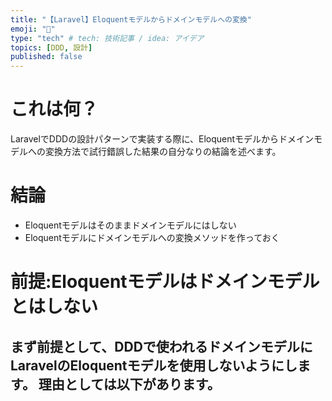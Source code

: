 ```yaml
---
title: "【Laravel】Eloquentモデルからドメインモデルへの変換"
emoji: "📌"
type: "tech" # tech: 技術記事 / idea: アイデア
topics: [DDD, 設計]
published: false
---
```

# これは何？
LaravelでDDDの設計パターンで実装する際に、Eloquentモデルからドメインモデルへの変換方法で試行錯誤した結果の自分なりの結論を述べます。

# 結論
- Eloquentモデルはそのままドメインモデルにはしない
- Eloquentモデルにドメインモデルへの変換メソッドを作っておく
# 前提:Eloquentモデルはドメインモデルとはしない
まず前提として、DDDで使われるドメインモデルにLaravelのEloquentモデルを使用しないようにします。
理由としては以下があります。
- 